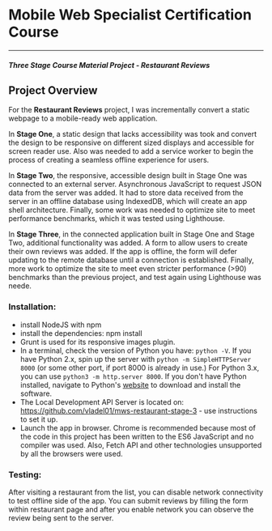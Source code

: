# Mobile Web Specialist Certification Course
---
#### _Three Stage Course Material Project - Restaurant Reviews_

## Project Overview

For the **Restaurant Reviews** project, I was incrementally convert a static webpage to a mobile-ready web application.

In **Stage One**, a static design that lacks accessibility was took and convert the design to be responsive on different sized displays and accessible for screen reader use. Also was needed to add a service worker to begin the process of creating a seamless offline experience for users.

 In **Stage Two**, the responsive, accessible design built in Stage One was connected to an external server. Asynchronous JavaScript to request JSON data from the server was added. It had to store data received from the server in an offline database using IndexedDB, which will create an app shell architecture. Finally, some work was needed to optimize site to meet performance benchmarks, which it was tested using Lighthouse.

 In **Stage Three**, in the connected application built in Stage One and Stage Two, additional functionality was added. A form to allow users to create their own reviews was added. If the app is offline, the form will defer updating to the remote database until a connection is established. Finally, more work to optimize the site to meet even stricter performance (>90) benchmarks than the previous project, and test again using Lighthouse was neede.

### Installation:
- install NodeJS with npm
- install the dependencies: npm install
- Grunt is used for its responsive images plugin.
- In a terminal, check the version of Python you have: `python -V`. If you have Python 2.x, spin up the server with `python -m SimpleHTTPServer 8000` (or some other port, if port 8000 is already in use.) For Python 3.x, you can use `python3 -m http.server 8000`. If you don't have Python installed, navigate to Python's [website](https://www.python.org/) to download and install the software.
- The Local Development API Server is located on: https://github.com/vladel01/mws-restaurant-stage-3 - use instructions to set it up.
- Launch the app in browser. Chrome is recommended because most of the code in this project has been written to the ES6 JavaScript and no compiler was used. Also, Fetch API and other technologies unsupported by all the browsers were used.


### Testing:
After visiting a restaurant from the list, you can disable network connectivity to test offline side of the app.
You can submit reviews by filling the form within restaurant page and after you enable network you can observe the review being sent to the server.
